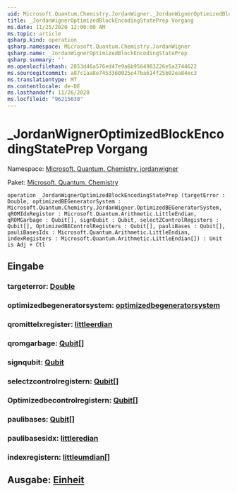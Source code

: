 ```yaml
---
uid: Microsoft.Quantum.Chemistry.JordanWigner._JordanWignerOptimizedBlockEncodingStatePrep
title: _JordanWignerOptimizedBlockEncodingStatePrep Vorgang
ms.date: 11/25/2020 12:00:00 AM
ms.topic: article
qsharp.kind: operation
qsharp.namespace: Microsoft.Quantum.Chemistry.JordanWigner
qsharp.name: _JordanWignerOptimizedBlockEncodingStatePrep
qsharp.summary: ''
ms.openlocfilehash: 2853d46a576ed47e9a6b9564983226e5a2744622
ms.sourcegitcommit: a87c1aa8e7453360025e47ba614f25b02ea84ec3
ms.translationtype: MT
ms.contentlocale: de-DE
ms.lasthandoff: 11/26/2020
ms.locfileid: "96215638"
---
```

# <a name="_jordanwigneroptimizedblockencodingstateprep-operation"></a>_JordanWignerOptimizedBlockEncodingStatePrep Vorgang

Namespace: [Microsoft. Quantum. Chemistry. jordanwigner](xref:Microsoft.Quantum.Chemistry.JordanWigner)

Paket: [Microsoft. Quantum. Chemistry](https://nuget.org/packages/Microsoft.Quantum.Chemistry)




```qsharp
operation _JordanWignerOptimizedBlockEncodingStatePrep (targetError : Double, optimizedBEGeneratorSystem : Microsoft.Quantum.Chemistry.JordanWigner.OptimizedBEGeneratorSystem, qROMIdxRegister : Microsoft.Quantum.Arithmetic.LittleEndian, qROMGarbage : Qubit[], signQubit : Qubit, selectZControlRegisters : Qubit[], OptimizedBEControlRegisters : Qubit[], pauliBases : Qubit[], pauliBasesIdx : Microsoft.Quantum.Arithmetic.LittleEndian, indexRegisters : Microsoft.Quantum.Arithmetic.LittleEndian[]) : Unit is Adj + Ctl
```


## <a name="input"></a>Eingabe

### <a name="targeterror--double"></a>targeterror: [Double](xref:microsoft.quantum.lang-ref.double)




### <a name="optimizedbegeneratorsystem--optimizedbegeneratorsystem"></a>optimizedbegeneratorsystem: [optimizedbegeneratorsystem](xref:Microsoft.Quantum.Chemistry.JordanWigner.OptimizedBEGeneratorSystem)




### <a name="qromidxregister--littleendian"></a>qromittelxregister: [littleerdian](xref:Microsoft.Quantum.Arithmetic.LittleEndian)




### <a name="qromgarbage--qubit"></a>qromgarbage: [Qubit](xref:microsoft.quantum.lang-ref.qubit)[]




### <a name="signqubit--qubit"></a>signqubit: [Qubit](xref:microsoft.quantum.lang-ref.qubit)




### <a name="selectzcontrolregisters--qubit"></a>selectzcontrolregistern: [Qubit](xref:microsoft.quantum.lang-ref.qubit)[]




### <a name="optimizedbecontrolregisters--qubit"></a>Optimizedbecontrolregistern: [Qubit](xref:microsoft.quantum.lang-ref.qubit)[]




### <a name="paulibases--qubit"></a>paulibases: [Qubit](xref:microsoft.quantum.lang-ref.qubit)[]




### <a name="paulibasesidx--littleendian"></a>paulibasesidx: [littleredian](xref:Microsoft.Quantum.Arithmetic.LittleEndian)




### <a name="indexregisters--littleendian"></a>indexregistern: [littleumdian](xref:Microsoft.Quantum.Arithmetic.LittleEndian)[]





## <a name="output--unit"></a>Ausgabe: [Einheit](xref:microsoft.quantum.lang-ref.unit)

